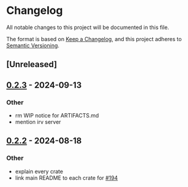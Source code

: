 # Changelog
All notable changes to this project will be documented in this file.

The format is based on [Keep a Changelog](https://keepachangelog.com/en/1.0.0/),
and this project adheres to [Semantic Versioning](https://semver.org/spec/v2.0.0.html).

## [Unreleased]

## [0.2.3](https://github.com/SichangHe/internet_route_verification/compare/route_verification_lex-v0.2.2...route_verification_lex-v0.2.3) - 2024-09-13

### Other

- rm WIP notice for ARTIFACTS.md
- mention irv server

## [0.2.2](https://github.com/SichangHe/internet_route_verification/compare/route_verification_lex-v0.2.1...route_verification_lex-v0.2.2) - 2024-08-18

### Other
- explain every crate
- link main README to each crate for [#194](https://github.com/SichangHe/internet_route_verification/pull/194)

